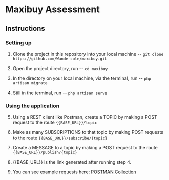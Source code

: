 # Maxibuy Assessment

## Instructions

### Setting up

1. Clone the project in this repository into your local machine -- `git clone https://github.com/Wande-cole/maxibuy.git`

2. Open the project directory, run -- `cd maxibuy`

3. In the directory on your local machine, via the terminal, run -- `php artisan migrate`

4. Still in the terminal, run -- `php artisan serve`

### Using the application

5. Using a REST client like Postman, create a TOPIC by making a POST request to the route `{{BASE_URL}}/topic`

6. Make as many SUBSCRIPTIONS to that topic by making POST requests to the route `{{BASE_URL}}/subscribe/{topic}`

7. Create a MESSAGE to a topic by making a POST request to the route `{{BASE_URL}}/publish/{topic}`

8. {{BASE_URL}} is the link generated after running step 4.

9. You can see example requests here: [POSTMAN Collection](https://documenter.getpostman.com/view/15369982/UVRGF4hV)